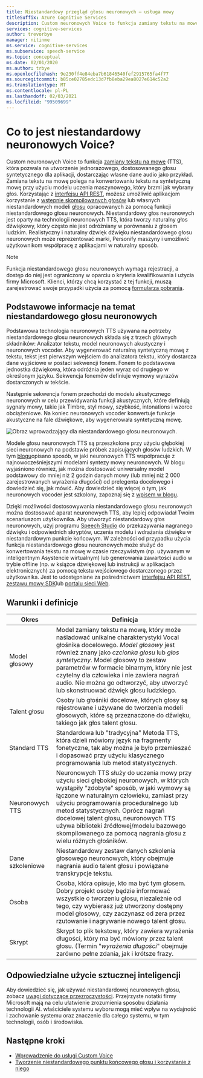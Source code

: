 ```yaml
---
title: Niestandardowy przegląd głosu neuronowych — usługa mowy
titleSuffix: Azure Cognitive Services
description: Custom neuronowych Voice to funkcja zamiany tekstu na mowę, która pozwala na utworzenie jednorazowej, dostosowanej syntetycznej liczby głosu dla aplikacji przez udostępnienie własnych danych audio jako próbki.
services: cognitive-services
author: trevorbye
manager: nitinme
ms.service: cognitive-services
ms.subservice: speech-service
ms.topic: conceptual
ms.date: 02/01/2020
ms.author: trbye
ms.openlocfilehash: 9e230ff4e84eba7b61846540fef2915765fa4f77
ms.sourcegitcommit: b85ce02785edc13d7fb8eba29ea8027e614c52a2
ms.translationtype: MT
ms.contentlocale: pl-PL
ms.lasthandoff: 02/03/2021
ms.locfileid: "99509699"
---
```

# <a name="what-is-custom-neural-voice"></a>Co to jest niestandardowy neuronowych Voice?

Custom neuronowych Voice to funkcja [zamiany tekstu na mowę](https://docs.microsoft.com/azure/cognitive-services/speech-service/text-to-speech) (TTS), która pozwala na utworzenie jednorazowego, dostosowanego głosu syntetycznego dla aplikacji, dostarczając własne dane audio jako przykład. Zamiana tekstu na mowę polega na konwertowaniu tekstu na syntetyczną mowę przy użyciu modelu uczenia maszynowego, który brzmi jak wybrany głos. Korzystając z [interfejsu API REST](https://docs.microsoft.com/azure/cognitive-services/speech-service/rest-text-to-speech), możesz umożliwić aplikacjom korzystanie z [wstępnie skompilowanych głosów](https://docs.microsoft.com/azure/cognitive-services/speech-service/language-support#neural-voices) lub własnych niestandardowych modeli [głosu](https://docs.microsoft.com/azure/cognitive-services/speech-service/how-to-custom-voice-prepare-data) opracowanych za pomocą funkcji niestandardowego głosu neuronowych. Niestandardowy głos neuronowych jest oparty na technologii neuronowych TTS, która tworzy naturalny głos dźwiękowy, który często nie jest odróżniany w porównaniu z głosem ludzkim.
Realistyczny i naturalny dźwięk dźwięku niestandardowego głosu neuronowych może reprezentować marki, Personify maszyny i umożliwić użytkownikom współpracę z aplikacjami w naturalny sposób.

> [!NOTE]
> Funkcja niestandardowego głosu neuronowych wymaga rejestracji, a dostęp do niej jest ograniczony w oparciu o kryteria kwalifikowania i użycia firmy Microsoft. Klienci, którzy chcą korzystać z tej funkcji, muszą zarejestrować swoje przypadki użycia za pomocą [formularza pobrania](https://aka.ms/customneural).

## <a name="the-basics-of-custom-neural-voice"></a>Podstawowe informacje na temat niestandardowego głosu neuronowych

Podstawowa technologia neuronowych TTS używana na potrzeby niestandardowego głosu neuronowych składa się z trzech głównych składników: Analizator tekstu, model neuronowych akustyczny i neuronowych vocoder. Aby wygenerować naturalną syntetyczną mowę z tekstu, tekst jest pierwszym wejściem do analizatora tekstu, który dostarcza dane wyjściowe w postaci sekwencji fonem. Fonem to podstawowa jednostka dźwiękowa, która odróżnia jeden wyraz od drugiego w określonym języku. Sekwencja fonemów definiuje wymowy wyrazów dostarczonych w tekście. 

Następnie sekwencja fonem przechodzi do modelu akustycznego neuronowych w celu przewidywania funkcji akustycznych, które definiują sygnały mowy, takie jak Timbre, styl mowy, szybkość, intonations i wzorce obciążeniowe. Na koniec neuronowych vocoder konwertuje funkcje akustyczne na fale dźwiękowe, aby wygenerowała syntetyczną mowę.

![Obraz wprowadzający dla niestandardowego głosu neuronowych.](./media/custom-voice/cnv-intro.png)

Modele głosu neuronowych TTS są przeszkolone przy użyciu głębokiej sieci neuronowych na podstawie próbek zapisujących głosów ludzkich. W tym [blogu](https://techcommunity.microsoft.com/t5/azure-ai/neural-text-to-speech-extends-support-to-15-more-languages-with/ba-p/1505911)opisano sposób, w jaki neuronowych TTS współpracuje z najnowocześniejszymi modelami syntezy mowy neuronowych. W blogu wyjaśniono również, jak można dostosować uniwersalny model podstawowy do mniej niż 2 godzin danych mowy (lub mniej niż 2 000 zarejestrowanych wyrażenia długości) od prelegenta docelowego i dowiedzieć się, jak mówić. Aby dowiedzieć się więcej o tym, jak neuronowych vocoder jest szkolony, zapoznaj się z [wpisem w blogu](https://techcommunity.microsoft.com/t5/azure-ai/azure-neural-tts-upgraded-with-hifinet-achieving-higher-audio/ba-p/1847860).

Dzięki możliwości dostosowywania niestandardowego głosu neuronowych można dostosować aparat neuronowych TTS, aby lepiej odpowiadał Twoim scenariuszom użytkownika. Aby utworzyć niestandardowy głos neuronowych, użyj programu [Speech Studio](https://speech.microsoft.com/customvoice) do przekazywania nagranego dźwięku i odpowiednich skryptów, uczenia modelu i wdrażania dźwięku w niestandardowym punkcie końcowym. W zależności od przypadku użycia funkcja niestandardowego głosu neuronowych może służyć do konwertowania tekstu na mowę w czasie rzeczywistym (np. używanym w inteligentnym Asystencie wirtualnym) lub generowania zawartości audio w trybie offline (np. w książce dźwiękowej lub instrukcji w aplikacjach elektronicznych) za pomocą tekstu wejściowego dostarczonego przez użytkownika. Jest to udostępniane za pośrednictwem [interfejsu API REST](https://docs.microsoft.com/azure/cognitive-services/speech-service/rest-text-to-speech), [zestawu mowy SDK](https://docs.microsoft.com/azure/cognitive-services/speech-service/get-started-text-to-speech?tabs=script%2Cwindowsinstall&pivots=programming-language-csharp)lub [portalu sieci Web](https://speech.microsoft.com/audiocontentcreation).

## <a name="terms-and-definitions"></a>Warunki i definicje

| **Okres**      | **Definicja**                                                                                                                                                                                                                                                                                                                                                                                       |
|---------------|------------------------------------------------------------------------------------------------------------------------------------------------------------------------------------------------------------------------------------------------------------------------------------------------------------------------------------------------------------------------------------------------------|
| Model głosowy   | Model zamiany tekstu na mowę, który może naśladować unikalne charakterystyki Vocal głośnika docelowego. *Model głosowy* jest również znany jako *czcionka głosu* lub *głos syntetyczny*. Model głosowy to zestaw parametrów w formacie binarnym, który nie jest czytelny dla człowieka i nie zawiera nagrań audio. Nie można go odtworzyć, aby utworzyć lub skonstruować dźwięk głosu ludzkiego. |
| Talent głosu  | Osoby lub głośniki docelowe, których głosy są rejestrowane i używane do tworzenia modeli głosowych, które są przeznaczone do dźwięku, takiego jak głos talent głosu.                                                                                                                                                                                                                                                   |
| Standard TTS  | Standardowa lub "tradycyjna" Metoda TTS, która dzieli mówiony język na fragmenty fonetyczne, tak aby można je było przemieszać i dopasować przy użyciu klasycznego programowania lub metod statystycznych.                                                                                                                                                                                                    |
| Neuronowych TTS    | Neuronowych TTS służy do uczenia mowy przy użyciu sieci głębokiej neuronowych, w których wystąpiły "zdobyte" sposób, w jaki wymowy są łączone w naturalnym człowieku, zamiast przy użyciu programowania proceduralnego lub metod statystycznych. Oprócz nagrań docelowej talent głosu, neuronowych TTS używa biblioteki źródłowej/modelu bazowego skompilowanego za pomocą nagrania głosu z wielu różnych głośników.          |
| Dane szkoleniowe | Niestandardowy zestaw danych szkolenia głosowego neuronowych, który obejmuje nagrania audio talent głosu i powiązane transkrypcje tekstu.                                                                                                                                                                                                                                                               |
| Osoba       | Osoba, która opisuje, kto ma być tym głosem. Dobry projekt osoby będzie informować wszystkie o tworzeniu głosu, niezależnie od tego, czy wybierasz już utworzony dostępny model głosowy, czy zaczynasz od zera przez rzutowanie i nagrywanie nowego talent głosu.                                                                                                |
| Skrypt        | Skrypt to plik tekstowy, który zawiera wyrażenia długości, który ma być mówiony przez talent głosu. (Termin "*wyrażenia długości*" obejmuje zarówno pełne zdania, jak i krótsze frazy.                                                                                                                                                                                                                               |

## <a name="responsible-use-of-ai"></a>Odpowiedzialne użycie sztucznej inteligencji

Aby dowiedzieć się, jak używać niestandardowej neuronowych głosu, zobacz [uwagi dotyczące przezroczystości](https://docs.microsoft.com/legal/cognitive-services/speech-service/custom-neural-voice/transparency-note-custom-neural-voice). Przejrzyste notatki firmy Microsoft mają na celu ułatwienie zrozumienia sposobu działania technologii AI. właściciele systemu wyboru mogą mieć wpływ na wydajność i zachowanie systemu oraz znaczenie dla całego systemu, w tym technologii, osób i środowiska.

## <a name="next-steps"></a>Następne kroki

* [Wprowadzenie do usługi Custom Voice](how-to-custom-voice.md)
* [Tworzenie niestandardowego punktu końcowego głosu i korzystanie z niego](how-to-custom-voice-create-voice.md)